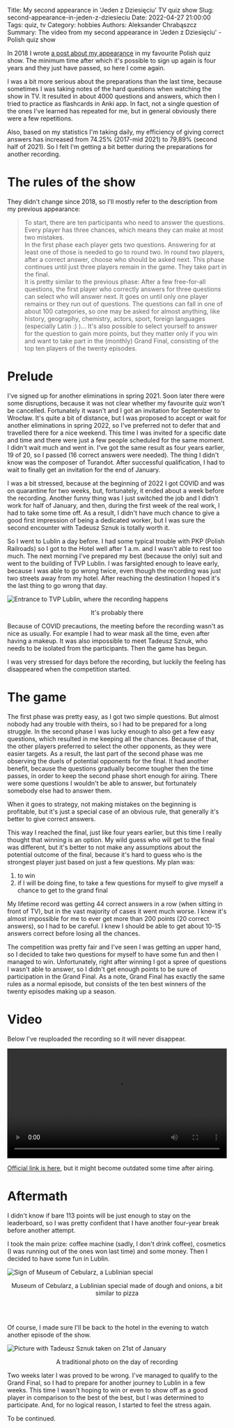 Title: My second appearance in 'Jeden z Dziesięciu' TV quiz show
Slug: second-appearance-in-jeden-z-dziesieciu
Date: 2022-04-27 21:00:00
Tags: quiz, tv
Category: hobbies
Authors: Aleksander Chrabąszcz
Summary: The video from my second appearance in 'Jeden z Dziesięciu' - Polish quiz show

In 2018 I wrote [a post about my appearance]({filename}jeden-z-dziesieciu.md) in my favourite Polish quiz show.
The minimum time after which it's possible to sign up again is four years and they just have passed, so here I come again.

I was a bit more serious about the preparations than the last time, because sometimes I was taking notes of the hard questions when watching the show in TV. It resulted in about 4000 questions and answers, which then I tried to practice as flashcards in Anki app. In fact, not a single question of the ones I've learned has repeated for me, but in general obviously there were a few repetitions.

Also, based on my statistics I'm taking daily, my efficiency of giving correct answers has increased from 74.25% (2017-mid 2021) to 79,89% (second half of 2021). So I felt I'm getting a bit better during the preparations for another recording.

# The rules of the show

They didn't change since 2018, so I'll mostly refer to the description from my previous appearance:

> To start, there are ten participants who need to answer the questions. Every player has three chances, which means they can make at most two mistakes.  
> In the first phase each player gets two questions. Answering for at least one of those is needed to go to round two.
> In round two players, after a correct answer, choose who should be asked next. This phase continues until just three players remain in the game. They take part in the final.  
> It is pretty similar to the previous phase: After a few free-for-all questions, the first player who correctly answers for three questions can select who will answer next. It goes on until only one player remains or they run out of questions. The questions can fall in one of about 100 categories, so one may be asked for almost anything, like history, geography, chemistry, actors, sport, foreign languages (especially Latin :) )... It's also possible to select yourself to answer for the question to gain more points, but they matter only if you win and want to take part in the (monthly) Grand Final, consisting of the top ten players of the twenty episodes.

# Prelude

I've signed up for another eliminations in spring 2021. Soon later there were some disruptions, because it was not clear whether my favourite quiz won't be cancelled. Fortunately it wasn't and I got an invitation for September to Wrocław. It's quite a bit of distance, but I was proposed to accept or wait for another eliminations in spring 2022, so I've preferred not to defer that and travelled there for a nice weekend. This time I was invited for a specific date and time and there were just a few people scheduled for the same moment. I didn't wait much and went in. I've got the same result as four years earlier, 19 of 20, so I passed (16 correct answers were needed). The thing I didn't know was the composer of Turandot. After successful qualification, I had to wait to finally get an invitation for the end of January.

I was a bit stressed, because at the beginning of 2022 I got COVID and was on quarantine for two weeks, but, fortunately, it ended about a week before the recording. Another funny thing was I just switched the job and I didn't work for half of January, and then, during the first week of the real work, I had to take some time off. As a result, I didn't have much chance to give a good first impression of being a dedicated worker, but I was sure the second encounter with Tadeusz Sznuk is totally worth it.

So I went to Lublin a day before. I had some typical trouble with PKP (Polish Railroads) so I got to the Hotel well after 1 a.m. and I wasn't able to rest too much. The next morning I've prepared my best (because the only) suit and went to the building of TVP Lublin. I was farsighted enough to leave early, because I was able to go wrong twice, even though the recording was just two streets away from my hotel. After reaching the destination I hoped it's the last thing to go wrong that day.

![Entrance to TVP Lublin, where the recording happens](/images/jeden-z-dziesieciu-vol2/entrance.jpg)

<p style="text-align:center">It's probably there</p>

Because of COVID precautions, the meeting before the recording wasn't as nice as usually. For example I had to wear mask all the time, even after having a makeup. It was also impossible to meet Tadeusz Sznuk, who needs to be isolated from the participants. Then the game has begun.

I was very stressed for days before the recording, but luckily the feeling has disappeared when the competition started.

# The game

The first phase was pretty easy, as I got two simple questions. But almost nobody had any trouble with theirs, so I had to be prepared for a long struggle. In the second phase I was lucky enough to also get a few easy questions, which resulted in me keeping all the chances. Because of that, the other players preferred to select the other opponents, as they were easier targets. As a result, the last part of the second phase was me observing the duels of potential opponents for the final. It had another benefit, because the questions gradually become tougher then the time passes, in order to keep the second phase short enough for airing. There were some questions I wouldn't be able to answer, but fortunately somebody else had to answer them.

When it goes to strategy, not making mistakes on the beginning is profitable, but it's just a special case of an obvious rule, that generally it's better to give correct answers.

This way I reached the final, just like four years earlier, but this time I really thought that winning is an option. My wild guess who will get to the final was different, but it's better to not make any assumptions about the potential outcome of the final, because it's hard to guess who is the strongest player just based on just a few questions. My plan was:

1. to win
2. if I will be doing fine, to take a few questions for myself to give myself a chance to get to the grand final

My lifetime record was getting 44 correct answers in a row (when sitting in front of TV), but in the vast majority of cases it went much worse. I knew it's almost impossible for me to ever get more than 200 points (20 correct answers), so I had to be careful. I knew I should be able to get about 10-15 answers correct before losing all the chances. 

The competition was pretty fair and I've seen I was getting an upper hand, so I decided to take two questions for myself to have some fun and then I managed to win. Unfortunately, right after winning I got a spree of questions I wasn't able to answer, so I didn't get enough points to be sure of participation in the Grand Final. As a note, Grand Final has exactly the same rules as a normal episode, but consists of the ten best winners of the twenty episodes making up a season.

# Video

Below I've reuploaded the recording so it will never disappear.

<video controls="controls" src="/images/jeden-z-dziesieciu-vol2/recording.webm" type="video/webm" width="100%">
Your browser doesn't support HTML5 video player
</video>

[Official link is here](https://vod.tvp.pl/video/jeden-z-dziesieciu,odc-12130,59532356), but it might become outdated some time after airing.

# Aftermath

I didn't know if bare 113 points will be just enough to stay on the leaderboard, so I was pretty confident that I have another four-year break before another attempt.

I took the main prize: coffee machine (sadly, I don't drink coffee), cosmetics (I was running out of the ones won last time) and some money. Then I decided to have some fun in Lublin.

![Sign of Museum of Cebularz, a Lublinian special](/images/jeden-z-dziesieciu-vol2/cebularz.jpg)

<p style="text-align:center">Museum of Cebularz, a Lublinian special made of dough and onions, a bit similar to pizza</p>

<br><br>

Of course, I made sure I'll be back to the hotel in the evening to watch another episode of the show.

![Picture with Tadeusz Sznuk taken on 21st of January](/images/jeden-z-dziesieciu-vol2/i-and-tadeusz.jpg)

<p style="text-align:center">A traditional photo on the day of recording</p>

Two weeks later I was proved to be wrong. I've managed to qualify to the Grand Final, so I had to prepare for another journey to Lublin in a few weeks. This time I wasn't hoping to win or even to show off as a good player in comparison to the best of the best, but I was determined to participate. And, for no logical reason, I started to feel the stress again.

To be continued.
